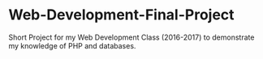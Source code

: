# Web-Development-Final-Project
Short Project for my Web Development Class (2016-2017) to demonstrate my knowledge of PHP and databases. 
